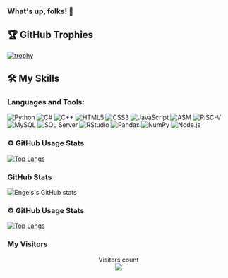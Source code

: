### What's up, folks! 👋

## 🏆 GitHub Trophies

[![trophy](https://github-profile-trophy.vercel.app/?username=engelsruiz09&theme=onedark)](https://github.com/ryo-ma/github-profile-trophy)

## 🛠️ My Skills

### Languages and Tools:

![Python](https://img.shields.io/badge/python-3670A0?style=for-the-badge&logo=python&logoColor=ffdd54) ![C#](https://img.shields.io/badge/c%23-%23239120.svg?style=for-the-badge&logo=c-sharp&logoColor=white) ![C++](https://img.shields.io/badge/c%2B%2B-%2300599C.svg?style=for-the-badge&logo=c%2B%2B&logoColor=white) ![HTML5](https://img.shields.io/badge/html5-%23E34F26.svg?style=for-the-badge&logo=html5&logoColor=white) ![CSS3](https://img.shields.io/badge/css3-%231572B6.svg?style=for-the-badge&logo=css3&logoColor=white) ![JavaScript](https://img.shields.io/badge/javascript-%23323330.svg?style=for-the-badge&logo=javascript&logoColor=%23F7DF1E) ![ASM](https://img.shields.io/badge/asm-%23007ACC?style=for-the-badge&logo=assembly&logoColor=white) ![RISC-V](https://img.shields.io/badge/risc--v-%23A80000.svg?style=for-the-badge&logo=risc-v&logoColor=white) ![MySQL](https://img.shields.io/badge/mysql-%2300f.svg?style=for-the-badge&logo=mysql&logoColor=white) ![SQL Server](https://img.shields.io/badge/sql%20server-%23CC2927?style=for-the-badge&logo=microsoft-sql-server&logoColor=white) ![RStudio](https://img.shields.io/badge/rstudio-%235A5255.svg?style=for-the-badge&logo=rstudio&logoColor=white) ![Pandas](https://img.shields.io/badge/pandas-%23150458.svg?style=for-the-badge&logo=pandas&logoColor=white) ![NumPy](https://img.shields.io/badge/numpy-%23013243.svg?style=for-the-badge&logo=numpy&logoColor=white) ![Node.js](https://img.shields.io/badge/node.js-%2343853D.svg?style=for-the-badge&logo=node.js&logoColor=white)



### ⚙️ GitHub Usage Stats

[![Top Langs](https://github-readme-stats.vercel.app/api/top-langs/?username=engelsruiz09&layout=compact)](https://github.com/anuraghazra/github-readme-stats)

### GitHub Stats

![Engels's GitHub stats](https://github-readme-stats.vercel.app/api?username=engelsruiz09&show_icons=true&theme=radical)


### ⚙️ GitHub Usage Stats
[![Top Langs](https://github-readme-stats.vercel.app/api/top-langs/?username=engelsruiz09&theme=dark&hide=javascript,html,css&langs_count=8)](https://github.com/anuraghazra/github-readme-stats)


### My Visitors

<p align="center"> 
  Visitors count<br>
  <img src="https://profile-counter.glitch.me/sagar-viradiya/count.svg" />
</p>








